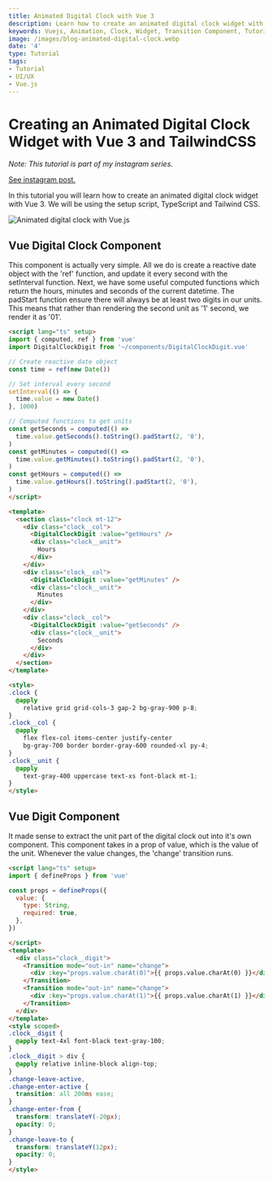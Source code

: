 ```yaml
---
title: Animated Digital Clock with Vue 3
description: Learn how to create an animated digital clock widget with Vue 3 and TailwindCSS.
keywords: Vuejs, Animation, Clock, Widget, Transition Component, Tutorial
image: /images/blog-animated-digital-clock.webp
date: '4'
type: Tutorial
tags:
- Tutorial
- UI/UX
- Vue.js
---
```

# Creating an Animated Digital Clock Widget with Vue 3 and TailwindCSS

*Note: This tutorial is part of my instagram series.* 

<a href="https://www.instagram.com/p/CeT3p4LjBfo/?utm_source=ig_web_copy_link" target="_blank">See instagram post.<a>

In this tutorial you will learn how to create an animated digital clock widget with Vue 3. We will be using the setup script, TypeScript and Tailwind CSS. 

![Animated digital clock with Vue.js](/gif/blog-digital-clock.gif)

## Vue Digital Clock Component

This component is actually very simple. All we do is create a reactive date object with the 'ref' function, and update it every second with the setInterval function. Next, we have some useful computed functions which return the hours, minutes and seconds of the current datetime. The padStart function ensure there will always be at least two digits in our units. This means that rather than rendering the second unit as '1' second, we render it as '01'.

```html
<script lang="ts" setup>
import { computed, ref } from 'vue'
import DigitalClockDigit from '~/components/DigitalClockDigit.vue'

// Create reactive date object
const time = ref(new Date())

// Set interval every second
setInterval(() => {
  time.value = new Date()
}, 1000)

// Computed functions to get units
const getSeconds = computed(() =>
  time.value.getSeconds().toString().padStart(2, '0'),
)
const getMinutes = computed(() =>
  time.value.getMinutes().toString().padStart(2, '0'),
)
const getHours = computed(() =>
  time.value.getHours().toString().padStart(2, '0'),
)
</script>

<template>
  <section class="clock mt-12">
    <div class="clock__col">
      <DigitalClockDigit :value="getHours" />
      <div class="clock__unit">
        Hours
      </div>
    </div>
    <div class="clock__col">
      <DigitalClockDigit :value="getMinutes" />
      <div class="clock__unit">
        Minutes
      </div>
    </div>
    <div class="clock__col">
      <DigitalClockDigit :value="getSeconds" />
      <div class="clock__unit">
        Seconds
      </div>
    </div>
  </section>
</template>

<style>
.clock {
  @apply
    relative grid grid-cols-3 gap-2 bg-gray-900 p-8;
}
.clock__col {
  @apply
    flex flex-col items-center justify-center
    bg-gray-700 border border-gray-600 rounded-xl py-4;
}
.clock__unit {
  @apply
    text-gray-400 uppercase text-xs font-black mt-1;
}
</style>
```

## Vue Digit Component

It made sense to extract the unit part of the digital clock out into it's own component. This component takes in a prop of value, which is the value of the unit. Whenever the value changes, the 'change' transition runs. 

```html
<script lang="ts" setup>
import { defineProps } from 'vue'

const props = defineProps({
  value: {
    type: String,
    required: true,
  },
})

</script>
<template>
  <div class="clock__digit">
    <Transition mode="out-in" name="change">
      <div :key="props.value.charAt(0)">{{ props.value.charAt(0) }}</div>
    </Transition>
    <Transition mode="out-in" name="change">
      <div :key="props.value.charAt(1)">{{ props.value.charAt(1) }}</div>
    </Transition>
  </div>
</template>
<style scoped>
.clock__digit {
  @apply text-4xl font-black text-gray-100;
}
.clock__digit > div {
  @apply relative inline-block align-top;
}
.change-leave-active,
.change-enter-active {
  transition: all 200ms ease;
}
.change-enter-from {
  transform: translateY(-20px);
  opacity: 0;
}
.change-leave-to {
  transform: translateY(12px);
  opacity: 0;
}
</style>
```